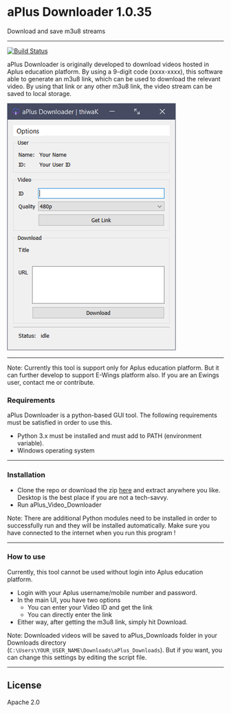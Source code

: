 # aPlus Downloader 1.0.35
Download and save m3u8 streams

---

[![Build Status](https://travis-ci.org/joemccann/dillinger.svg?branch=master)](https://travis-ci.org/joemccann/dillinger)

aPlus Downloader is originally developed to download videos hosted in Aplus education platform. By using a 9-digit code (xxxx-xxxx), this software able to generate an m3u8 link, which can be used to download the relevant video. By using that link or any other m3u8 link, the video stream can be saved to local storage.



![](https://raw.githubusercontent.com/thiwaK/m3u8_downloader/master/screenshot/2.png)

---

Note: Currently this tool is support only for Aplus education platform. But it can further develop to support E-Wings platform also. If you are an Ewings user, contact me or contribute.

### Requirements 

aPlus Downloader is a python-based GUI tool. The following requirements must be satisfied in order to use this.

* Python 3.x must be installed and must add to PATH (environment variable).
* Windows operating system

---

### Installation

* Clone the repo or download the zip [here](https://github.com/thiwaK/m3u8_downloader/releases) and extract anywhere you like. Desktop is the best place if you are not a tech-savvy.
* Run aPlus_Video_Downloader

Note: There are additional Python modules need to be installed in order to successfully run and they will be installed automatically. Make sure you have connected to the internet when you run this program !

---

### How to use

Currently, this tool cannot be used without login into Aplus education platform.

* Login with your Aplus username/mobile number and password.
* In the main UI, you have two options
   - You can enter your Video ID and get the link
   - You can directly enter the link
* Either way, after getting the m3u8 link, simply hit Download.

Note: Downloaded videos will be saved to aPlus_Downloads folder in your Downloads directory (`C:\Users\YOUR_USER_NAME\Downloads\aPlus_Downloads`). But if you want, you can change this settings by editing the script file.

---

## License

Apache 2.0